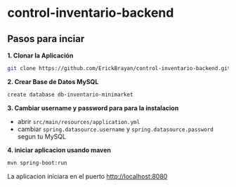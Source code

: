 # control-inventario-backend
## Pasos para inciar

**1. Clonar la Aplicación**

```bash
git clone https://github.com/ErickBrayan/control-inventario-backend.git
```

**2. Crear Base de Datos MySQL**
```bash
create database db-inventario-minimarket
```

**3. Cambiar username y password para para la instalacion**

+ abrir `src/main/resources/application.yml`
+ cambiar `spring.datasource.username` y `spring.datasource.password` segun tu MySQL

**4. iniciar aplicacion usando maven**

```bash
mvn spring-boot:run
```
La aplicacion iniciara en el puerto <http://localhost:8080>
